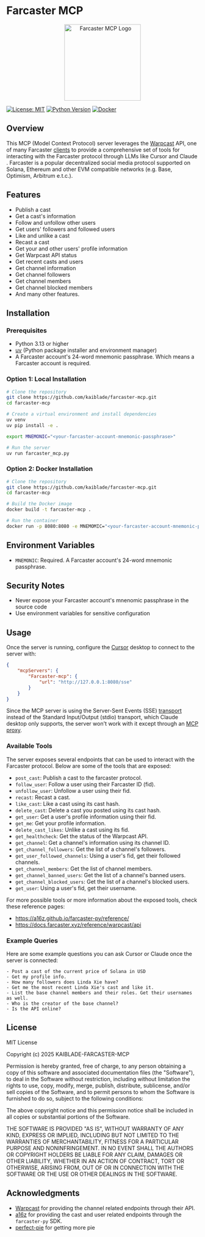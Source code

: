 
# Farcaster MCP

<p align="center">
<img src="https://i.postimg.cc/JhN2tXm6/og-image.jpg" alt="Farcaster MCP Logo" width="200" height="auto"/>
</p>

[![License: MIT](https://img.shields.io/badge/License-MIT-yellow.svg)](https://opensource.org/licenses/MIT)
[![Python Version](https://img.shields.io/badge/python-3.13-blue.svg)](https://www.python.org/downloads/)
[![Docker](https://img.shields.io/badge/docker-supported-blue.svg)](https://www.docker.com/)

## Overview

This MCP (Model Context Protocol) server leverages the [Warpcast](https://warpcast.com/) API, one of many Farcaster [clients](/a16z/awesome-farcaster#clients) to provide a comprehensive set of tools for interacting with the Farcaster protocol through LLMs like Cursor and Claude . Farcaster is a popular decentralized social media protocol supported on Solana, Ethereum and other EVM compatible networks (e.g. Base, Optimism, Arbitrum e.t.c.).

## Features

- Publish a cast
- Get a cast's information
- Follow and unfollow other users
- Get users' followers and followed users
- Like and unlike a cast
- Recast a cast
- Get your and other users' profile information
- Get Warpcast API status
- Get recent casts and users
- Get channel information
- Get channel followers
- Get channel members
- Get channel blocked members
- And many other features.

## Installation

### Prerequisites

- Python 3.13 or higher
- [uv](https://github.com/astral-sh/uv) (Python package installer and environment manager)
- A Farcaster account's 24-word mnemonic passphrase. Which means a Farcaster account is required.

### Option 1: Local Installation

```bash
# Clone the repository
git clone https://github.com/kaiblade/farcaster-mcp.git
cd farcaster-mcp

# Create a virtual environment and install dependencies
uv venv
uv pip install -e .

export MNEMONIC="<your-farcaster-account-mnemonic-passphrase>"

# Run the server
uv run farcaster_mcp.py
```

### Option 2: Docker Installation

```bash
# Clone the repository
git clone https://github.com/kaiblade/farcaster-mcp.git
cd farcaster-mcp

# Build the Docker image
docker build -t farcaster-mcp .

# Run the container
docker run -p 8080:8080 -e MNEMOMIC="<your-farcaster-account-mnemonic-passphrase>" farcaster-mcp
```
## Environment Variables

- `MNEMONIC`: Required. A Farcaster account's 24-word mnemonic passphrase.

## Security Notes

- Never expose your Farcaster account's mnenomic passphrase in the source code
- Use environment variables for sensitive configuration

## Usage

Once the server is running, configure the [Cursor](https://www.cursor.com/downloads) desktop to
connect to the server with:

```json
{
    "mcpServers": {
        "Farcaster-mcp": {
            "url": "http://127.0.0.1:8080/sse"
        }
    }
}
```

Since the MCP server is using the Server-Sent Events (SSE) [transport](https://modelcontextprotocol.io/docs/concepts/transports#built-in-transport-types) instead of the Standard Input/Output (stdio) transport, which Claude desktop only supports, the server won't work with it except through an [MCP proxy](https://github.com/sparfenyuk/mcp-proxy).

### Available Tools
The server exposes several endpoints that can be used to interact with the Farcaster protocol. Below are some of the tools that are exposed:

- `post_cast`: Publish a cast to the farcaster protocol.
- `follow_user`: Follow a user using their Farcaster ID (fid).
- `unfollow_user`: Unfollow a user using their fid.
- `recast`: Recast a cast.
- `like_cast`: Like a cast using its cast hash.
- `delete_cast`: Delete a cast you posted using its cast hash.
- `get_user`: Get a user's profile information using their fid.
- `get_me`: Get your profile information.
- `delete_cast_likes`: Unlike a cast using its fid.
- `get_healthcheck`: Get the status of the Warpcast API.
- `get_channel`: Get a channel's information using its channel ID.
- `get_channel_followers`: Get the list of a channel's followers.
- `get_user_followed_channels`: Using a user's fid, get their followed channels.
- `get_channel_members`: Get the list of channel members.
- `get_channel_banned_users`: Get the list of a channel's banned users.
- `get_channel_blocked_users`: Get the list of a channel's blocked users.
- `get_user`:  Using a user's fid, get their username.

For more possible tools or more information about the exposed tools, check these reference pages:

- https://a16z.github.io/farcaster-py/reference/
- https://docs.farcaster.xyz/reference/warpcast/api

### Example Queries

Here are some example questions you can ask Cursor or Claude once the server is connected:

```
- Post a cast of the current price of Solana in USD
- Get my profile info.
- How many followers does Linda Xie have?
- Get me the most recent Linda Xie's cast and like it.
- List the base channel members and their roles. Get their usernames as well.
- Who is the creator of the base channel?
- Is the API online?
```

## License

MIT License

Copyright (c) 2025 KAIBLADE-FARCASTER-MCP

Permission is hereby granted, free of charge, to any person obtaining a copy of this software and associated documentation files (the "Software"), to deal in the Software without restriction, including without limitation the rights to use, copy, modify, merge, publish, distribute, sublicense, and/or sell copies of the Software, and to permit persons to whom the Software is furnished to do so, subject to the following conditions:

The above copyright notice and this permission notice shall be included in all copies or substantial portions of the Software.

THE SOFTWARE IS PROVIDED "AS IS", WITHOUT WARRANTY OF ANY KIND, EXPRESS OR IMPLIED, INCLUDING BUT NOT LIMITED TO THE WARRANTIES OF MERCHANTABILITY, FITNESS FOR A PARTICULAR PURPOSE AND NONINFRINGEMENT. IN NO EVENT SHALL THE AUTHORS OR COPYRIGHT HOLDERS BE LIABLE FOR ANY CLAIM, DAMAGES OR OTHER LIABILITY, WHETHER IN AN ACTION OF CONTRACT, TORT OR OTHERWISE, ARISING FROM, OUT OF OR IN CONNECTION WITH THE SOFTWARE OR THE USE OR OTHER DEALINGS IN THE SOFTWARE.

## Acknowledgments

- [Warpcast](https://warpcast.com/) for providing the channel related endpoints through their API.
- [a16z](https://github.com/a16z) for providing the cast and user related endpoints through the `farcaster-py` SDK.
- [perfect-pie](https://perfectpie.xyz) for getting more pie
